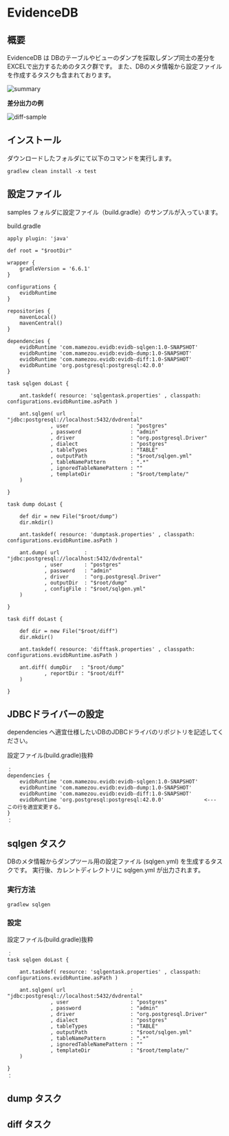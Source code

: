 # EvidenceDB
## 概要

EvidenceDB は DBのテーブルやビューのダンプを採取しダンプ同士の差分をEXCELで出力するためのタスク群です。
また、DBのメタ情報から設定ファイルを作成するタスクも含まれております。

![summary](https://user-images.githubusercontent.com/77838284/106373714-b31f2c00-63bf-11eb-88fe-05f6c42cb6a2.png)

**差分出力の例**

![diff-sample](https://user-images.githubusercontent.com/77838284/106358617-b16a4f80-6350-11eb-9e5e-10f41acec872.png)

## インストール
ダウンロードしたフォルダにて以下のコマンドを実行します。

`gradlew clean install -x test `

## 設定ファイル
samples フォルダに設定ファイル（build.gradle）のサンプルが入っています。

build.gradle
```
apply plugin: 'java'

def root = "$rootDir"

wrapper {
    gradleVersion = '6.6.1'
}

configurations {
    evidbRuntime
}

repositories {
    mavenLocal()
    mavenCentral()
}

dependencies {
    evidbRuntime 'com.mamezou.evidb:evidb-sqlgen:1.0-SNAPSHOT'
    evidbRuntime 'com.mamezou.evidb:evidb-dump:1.0-SNAPSHOT'
    evidbRuntime 'com.mamezou.evidb:evidb-diff:1.0-SNAPSHOT'
    evidbRuntime 'org.postgresql:postgresql:42.0.0'
}

task sqlgen doLast {

    ant.taskdef( resource: 'sqlgentask.properties' , classpath: configurations.evidbRuntime.asPath )

    ant.sqlgen( url                     : "jdbc:postgresql://localhost:5432/dvdrental"
              , user                    : "postgres"
              , password                : "admin"
              , driver                  : "org.postgresql.Driver"
              , dialect                 : "postgres"
              , tableTypes              : "TABLE"
              , outputPath              : "$root/sqlgen.yml"
              , tableNamePattern        : ".*"
              , ignoredTableNamePattern : ""
              , templateDir             : "$root/template/"
    )

}

task dump doLast {

    def dir = new File("$root/dump")
    dir.mkdir()

    ant.taskdef( resource: 'dumptask.properties' , classpath: configurations.evidbRuntime.asPath )

    ant.dump( url        : "jdbc:postgresql://localhost:5432/dvdrental"
            , user       : "postgres"
            , password   : "admin"
            , driver     : "org.postgresql.Driver"
            , outputDir  : "$root/dump"
            , configFile : "$root/sqlgen.yml"
    )

}

task diff doLast {

    def dir = new File("$root/diff")
    dir.mkdir()

    ant.taskdef( resource: 'difftask.properties' , classpath: configurations.evidbRuntime.asPath )

    ant.diff( dumpDir   : "$root/dump"
            , reportDir : "$root/diff"
    )

}

```
## JDBCドライバーの設定
dependencies へ適宜仕様したいDBのJDBCドライバのリポジトリを記述してください。

設定ファイル(build.gradle)抜粋
```
：
dependencies {
    evidbRuntime 'com.mamezou.evidb:evidb-sqlgen:1.0-SNAPSHOT'
    evidbRuntime 'com.mamezou.evidb:evidb-dump:1.0-SNAPSHOT'
    evidbRuntime 'com.mamezou.evidb:evidb-diff:1.0-SNAPSHOT'
    evidbRuntime 'org.postgresql:postgresql:42.0.0'             <--- この行を適宜変更する。
}
：
```


## sqlgen タスク

DBのメタ情報からダンプツール用の設定ファイル (sqlgen.yml) を生成するタスクです。
実行後、カレントディレクトリに sqlgen.yml が出力されます。

### 実行方法

`gradlew sqlgen`

### 設定
設定ファイル(build.gradle)抜粋
```
：
task sqlgen doLast {

    ant.taskdef( resource: 'sqlgentask.properties' , classpath: configurations.evidbRuntime.asPath )

    ant.sqlgen( url                     : "jdbc:postgresql://localhost:5432/dvdrental"
              , user                    : "postgres"
              , password                : "admin"
              , driver                  : "org.postgresql.Driver"
              , dialect                 : "postgres"
              , tableTypes              : "TABLE"
              , outputPath              : "$root/sqlgen.yml"
              , tableNamePattern        : ".*"
              , ignoredTableNamePattern : ""
              , templateDir             : "$root/template/"
    )

}
：
```


## dump タスク

## diff タスク

